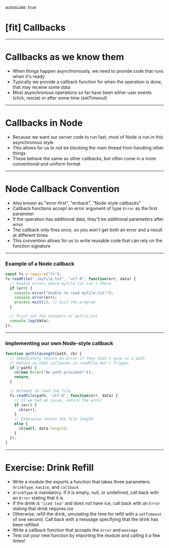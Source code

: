 autoscale: true

# [fit] Callbacks

---

# Callbacks as we know them

* When things happen asynchronously, we need to provide code that runs when it's ready
* Typically we provide a callback function for when the operation is done, that may receive some data
* Most asynchronous operations so far have been either user events (click, resize) or after some time (setTimeout)

---

# Callbacks in Node

* Because we want our server code to run fast, most of Node is run in this asynchronous style
* This allows for us to not be blocking the main thread from handling other things
* These behave the same as other callbacks, but often come in a more conventional and uniform format

---

# Node Callback Convention

* Also known as "error-first", "errback", "Node-style callbacks"
* Callback functions accept an error argument of type `Error` as the first parameter
* If the operation has additional data, they'll be additional parameters after error
* The callback only fires once, so you won't get both an error and a result at different times
* This convention allows for us to write reusable code that can rely on the function signature

---

### Example of a Node callback

```js
const fs = require("fs");
fs.readFile("./myfile.txt", "utf-8", function(err, data) {
  // Handle errors where myfile.txt isn't there
  if (err) {
    console.error("Unable to read myfile.txt!");
    console.error(err);
    process.exit(1); // Exit the program
  }

  // Print out the contents of myfile.txt
  console.log(data);
});
```

---

### Implementing our own Node-style callback

```js
function getFileLength(path, cb) {
  // Immediately return an error if they didn't give us a path
  // Return so that callbacks in readFile don't trigger
  if (!path) {
    cb(new Error("No path provided!"));
    return;
  }

  // Attempt to read the file
  fs.readFile(path, "utf-8", function(err, data) {
    // If we had an issue, return the error
    if (err) {
      cb(err);
    }
    // Otherwise return the file length
    else {
      cb(null, data.length);
    }
  });
}
```

---

# Exercise: Drink Refill
* Write a module the exports a function that takes three parameters: `drinkType`, `hasIce`, and `callback`
* `drinkType` is mandatory.  If it is empty, null, or undefined, call back with an `Error` stating that it is
* If the drink is `"iced tea"` and does not have ice, call back with an `Error` stating that drink requires ice
* Otherwise, refill the drink, simulating the time for refill with a `setTimeout` of one second. Call back with a message specifying that the drink has been refilled
* Write a callback function that accepts the `error` and `message`
* Test out your new function by importing the module and calling it a few times!
